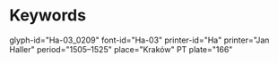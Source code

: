 # Keywords
glyph-id="Ha-03_0209"
font-id="Ha-03"
printer-id="Ha"
printer="Jan Haller"
period="1505–1525"
place="Kraków"
PT plate="166"
